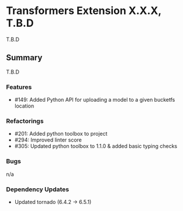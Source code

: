 # Transformers Extension X.X.X, T.B.D

T.B.D

## Summary

T.B.D

### Features

 - #149: Added Python API for uploading a model to a given bucketfs location

### Refactorings

 - #201: Added python toolbox to project
 - #294: Improved linter score
 - #305: Updated python toolbox to 1.1.0 & added basic typing checks

### Bugs

 n/a

### Dependency Updates

- Updated  tornado (6.4.2 -> 6.5.1)
